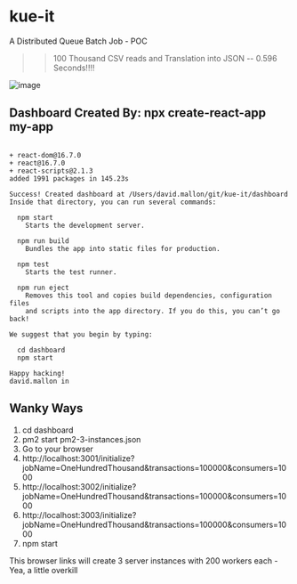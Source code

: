 # kue-it
A Distributed Queue Batch Job - POC

>> 100 Thousand CSV reads and Translation into JSON -- 0.596 Seconds!!!!

![image](https://user-images.githubusercontent.com/993459/51082354-fc15c200-16ca-11e9-9f27-b35b45cf811a.png)


## Dashboard Created By:  npx create-react-app my-app

```

+ react-dom@16.7.0
+ react@16.7.0
+ react-scripts@2.1.3
added 1991 packages in 145.23s

Success! Created dashboard at /Users/david.mallon/git/kue-it/dashboard
Inside that directory, you can run several commands:

  npm start
    Starts the development server.

  npm run build
    Bundles the app into static files for production.

  npm test
    Starts the test runner.

  npm run eject
    Removes this tool and copies build dependencies, configuration files
    and scripts into the app directory. If you do this, you can’t go back!

We suggest that you begin by typing:

  cd dashboard
  npm start

Happy hacking!
david.mallon in 

```

## Wanky Ways
1. cd dashboard
2. pm2 start pm2-3-instances.json
3. Go to your browser
4. http://localhost:3001/initialize?jobName=OneHundredThousand&transactions=100000&consumers=1000
5. http://localhost:3002/initialize?jobName=OneHundredThousand&transactions=100000&consumers=1000
6. http://localhost:3003/initialize?jobName=OneHundredThousand&transactions=100000&consumers=1000
7. npm start


This browser links will create 3 server instances with 200 workers each - Yea, a little overkill







